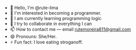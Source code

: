 - 👋 Hello, I'm @rute-lima
- 👀 I'm interested in becoming a programmer.
- 🌱 I am currently learning programming logic
- 💞️ I try to collaborate in everything I can
- 📫 How to contact me — email rutemoreira811@gmail.com
- 😄 Pronouns: She/Her.
- ⚡ Fun fact: I love eating stroganoff.

<!---
rute-lima/rute-lima is a ✨ special ✨ repository because its `README.md` (this file) appears on your GitHub profile.
You can click the Preview link to take a look at your changes.
--->
